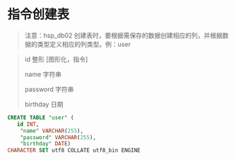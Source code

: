 # 指令创建表
> 注意：hsp_db02 创建表时，要根据需保存的数据创建相应的列，并根据数据的类型定义相应的列类型。例：user

> id 整形 [图形化，指令]
>
> name 字符串
>
> password 字符串
>
> birthday 日期
``` sql 
CREATE TABLE "user" (
   id INT, 
    "name" VARCHAR(255), 
    "password" VARCHAR(255), 
    "birthday" DATE)
CHARACTER SET utf8 COLLATE utf8_bin ENGINE
``` 